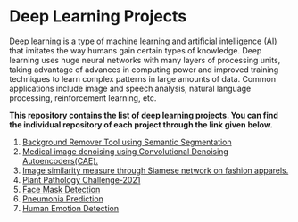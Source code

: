 # Deep Learning Projects

Deep learning is a type of machine learning and artificial intelligence (AI) that imitates the way humans gain certain types of knowledge. 
Deep learning uses huge neural networks with many layers of processing units, taking advantage of advances in computing power and improved training techniques to learn complex patterns in large amounts of data. Common applications include image and speech analysis, natural language processing, reinforcement learning, etc.

**This repository contains the list of deep learning projects. You can find the individual repository of each project through the link given below.**

1. [Background Remover Tool using Semantic Segmentation](https://github.com/umar07/Background_Removal_Semantic_Segmentation)
1. [Medical image denoising using Convolutional Denoising Autoencoders(CAE).](https://github.com/umar07/Image_Denoising_AutoEncoder)
2. [Image similarity measure through Siamese network on fashion apparels.](https://github.com/umar07/Image_Similiarity_Siamese_Network)
3. [Plant Pathology Challenge-2021](https://github.com/umar07/Plant_Pathology_Challenge_2021)
4. [Face Mask Detection](https://github.com/umar07/Face-Mask-Detection)
5. [Pneumonia Prediction](https://github.com/umar07/Chest_XRays_Pneumonia_Prediction)
6. [Human Emotion Detection](https://github.com/umar07/Human-Emotion-Detection)
